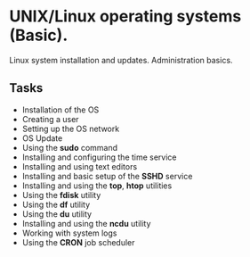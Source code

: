 # UNIX/Linux operating systems (Basic).

Linux system installation and updates. Administration basics.

## Tasks

- Installation of the OS
- Creating a user
- Setting up the OS network
- OS Update
- Using the **sudo** command
- Installing and configuring the time service
- Installing and using text editors
- Installing and basic setup of the **SSHD** service
- Installing and using the **top**, **htop** utilities
- Using the **fdisk** utility
- Using the **df** utility
- Using the **du** utility
- Installing and using the **ncdu** utility
- Working with system logs
- Using the **CRON** job scheduler
